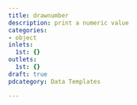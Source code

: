 ```yaml
---
title: drawnumber
description: print a numeric value
categories:
- object
inlets:
  1st: {}
outlets:
  1st: {}
draft: true
pdcategory: Data Templates

---
```


